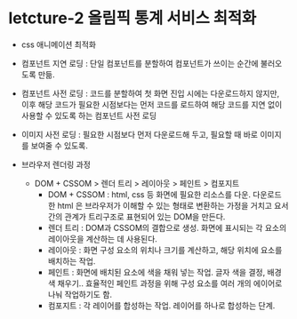 # letcture-2 올림픽 통계 서비스 최적화

- css 애니메이션 최적화
- 컴포넌트 지연 로딩 : 단일 컴포넌트를 분할하여 컴포넌트가 쓰이는 순간에 불러오도록 만듦.
- 컴포넌트 사전 로딩 : 코드를 분할하여 첫 화면 진입 시에는 다운로드하지 않지만, 이후 해당 코드가 필요한 시점보다는 먼저 코드를 로드하여 해당 코드를 지연 없이 사용할 수 있도록 하는 컴포넌트 사전 로딩
- 이미지 사전 로딩 : 필요한 시점보다 먼저 다운로드해 두고, 필요할 때 바로 이미지를 보여줄 수 있도록.

- 브라우저 렌더링 과정
  - DOM + CSSOM > 렌더 트리 > 레이아웃 > 페인트 > 컴포지트
    - DOM + CSSOM : html, css 등 화면에 필요한 리소스를 다운. 다운로드한 html 은 브라우저가 이해할 수 있는 형태로 변환하는 가정을 거치고 요서 간의 관계가 트리구조로 표현되어 있는 DOM을 만든다.
    - 렌더 트리 : DOM과 CSSOM의 결합으로 생성. 화면에 표시되는 각 요소의 레이아웃을 계산하는 데 사용된다.
    - 레이아웃 : 화면 구성 요소의 위치나 크기를 계산하고, 해당 위치에 요소를 배치하는 작업.
    - 페인트 : 화면에 배치된 요소에 색을 채워 넣는 작업. 글자 색을 결정, 배경 색 채우기.. 효율적인 페인트 과정을 위해 구성 요소를 여러 개의 에이어로 나눠 작업하기도 함.
    - 컴포지트 : 각 레이어를 합성하는 작업. 레이어를 하나로 합성하는 단계.
